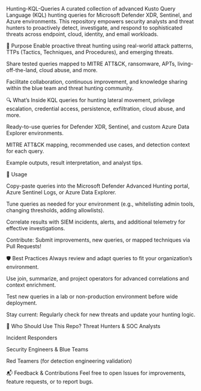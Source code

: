 Hunting-KQL-Queries
A curated collection of advanced Kusto Query Language (KQL) hunting queries for Microsoft Defender XDR, Sentinel, and Azure environments. This repository empowers security analysts and threat hunters to proactively detect, investigate, and respond to sophisticated threats across endpoint, cloud, identity, and email workloads.

🚩 Purpose
Enable proactive threat hunting using real-world attack patterns, TTPs (Tactics, Techniques, and Procedures), and emerging threats.

Share tested queries mapped to MITRE ATT&CK, ransomware, APTs, living-off-the-land, cloud abuse, and more.

Facilitate collaboration, continuous improvement, and knowledge sharing within the blue team and threat hunting community.

🔍 What’s Inside
KQL queries for hunting lateral movement, privilege escalation, credential access, persistence, exfiltration, cloud abuse, and more.

Ready-to-use queries for Defender XDR, Sentinel, and custom Azure Data Explorer environments.

MITRE ATT&CK mapping, recommended use cases, and detection context for each query.

Example outputs, result interpretation, and analyst tips.

📖 Usage

Copy-paste queries into the Microsoft Defender Advanced Hunting portal, Azure Sentinel Logs, or Azure Data Explorer.

Tune queries as needed for your environment (e.g., whitelisting admin tools, changing thresholds, adding allowlists).

Correlate results with SIEM incidents, alerts, and additional telemetry for effective investigations.

Contribute: Submit improvements, new queries, or mapped techniques via Pull Requests!

🛡️ Best Practices
Always review and adapt queries to fit your organization’s environment.

Use join, summarize, and project operators for advanced correlations and context enrichment.

Test new queries in a lab or non-production environment before wide deployment.

Stay current: Regularly check for new threats and update your hunting logic.


👥 Who Should Use This Repo?
Threat Hunters & SOC Analysts

Incident Responders

Security Engineers & Blue Teams

Red Teamers (for detection engineering validation)

📬 Feedback & Contributions
Feel free to open Issues for improvements, feature requests, or to report bugs.
